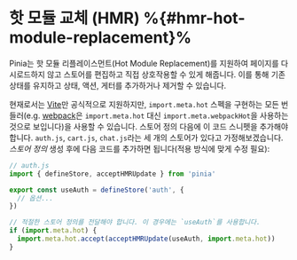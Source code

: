 # 핫 모듈 교체 (HMR) %{#hmr-hot-module-replacement}%

Pinia는 핫 모듈 리플레이스먼트(Hot Module Replacement)를 지원하여 페이지를 다시로드하지 않고 스토어를 편집하고 직접 상호작용할 수 있게 해줍니다. 이를 통해 기존 상태를 유지하고 상태, 액션, 게터를 추가하거나 제거할 수 있습니다.

현재로서는 [Vite](https://vitejs.dev/)만 공식적으로 지원하지만, `import.meta.hot` 스펙을 구현하는 모든 번들러(e.g. [webpack](https://webpack.js.org/api/module-variables/#importmetawebpackhot)은 `import.meta.hot` 대신 `import.meta.webpackHot`을 사용하는 것으로 보입니다)을 사용할 수 있습니다.
스토어 정의 다음에 이 코드 스니펫을 추가해야 합니다. `auth.js`, `cart.js`, `chat.js`라는 세 개의 스토어가 있다고 가정해보겠습니다. _스토어 정의_ 생성 후에 다음 코드를 추가하면 됩니다(적용 방식에 맞게 수정 필요):

```js
// auth.js
import { defineStore, acceptHMRUpdate } from 'pinia'

export const useAuth = defineStore('auth', {
  // 옵션...
})

// 적절한 스토어 정의를 전달해야 합니다. 이 경우에는 `useAuth`를 사용합니다.
if (import.meta.hot) {
  import.meta.hot.accept(acceptHMRUpdate(useAuth, import.meta.hot))
}
```
